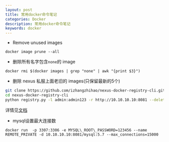 ```yaml
---
layout: post
title: 常用docker命令笔记
categories: Docker
description: 常用docker命令笔记
keywords: docker
---
```


* Remove unused images

``` docker
docker image prune --all
```

* 删除所有名字包含`none`的 image

``` docker
docker rmi $(docker images | grep "none" | awk "{print $3}")
```

* 删除 nexus 私服上面老旧的 images(只保留最新的5个)

``` bash
git clone https://github.com/izhangzhihao/nexus-docker-registry-cli.git
cd nexus-docker-registry-cli
python registry.py -l admin:admin123 -r http://10.10.10.10:8081 --delete
```

详情见[文档](https://github.com/izhangzhihao/nexus-docker-registry-cli#deleting-images)

* mysql设置最大连接数

``` docker
docker run  -p 3307:3306 -e MYSQL\_ROOT\_PASSWORD=123456 --name REMOTE_PRIVATE -d 10.10.10.10:8081/mysql:5.7 --max_connections=15000
```